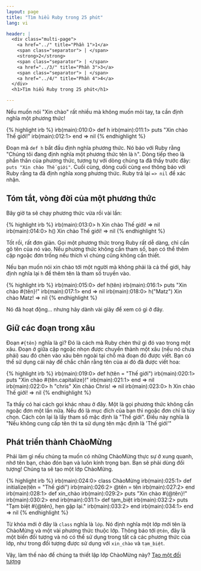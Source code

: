 ```yaml
---
layout: page
title: "Tìm hiểu Ruby trong 25 phút"
lang: vi

header: |
  <div class="multi-page">
    <a href="../" title="Phần 1">1</a>
    <span class="separator"> | </span>
    <strong>2</strong>
    <span class="separator"> | </span>
    <a href="../3/" title="Phần 3">3</a>
    <span class="separator"> | </span>
    <a href="../4/" title="Phần 4">4</a>
  </div>
  <h1>Tìm hiểu Ruby trong 25 phút</h1>

---
```


Nếu muốn nói "Xin chào" rất nhiều mà không muốn mỏi tay, ta cần định nghĩa một
phương thức!

{% highlight irb %}
irb(main):010:0> def h
irb(main):011:1> puts "Xin chào Thế giới!"
irb(main):012:1> end
=> nil
{% endhighlight %}

Đoạn mã `def h` bắt đầu định nghĩa phương thức. Nó báo với Ruby rằng "Chúng tôi
đang định nghĩa một phương thức tên là `h`". Dòng tiếp theo là phần thân của
phương thức, tương tự với dòng chúng ta đã thấy trước đây: `puts "Xin chào Thế
giới"`. Cuối cùng, dòng cuối cùng `end` thông báo với Ruby rằng ta đã định nghĩa
xong phương thức. Ruby trả lại `=> nil` để xác nhận.

## Tóm tắt, vòng đời của một phương thức

Bây giờ ta sẽ chạy phương thức vừa rồi vài lần:

{% highlight irb %}
irb(main):013:0> h
Xin chào Thế giới!
=> nil
irb(main):014:0> h()
Xin chào Thế giới!
=> nil
{% endhighlight %}

Tốt rồi, rất đơn giản. Gọi một phương thức trong Ruby rất dễ dàng, chỉ cần gõ
tên của nó vào. Nếu phương thức không cần tham số, bạn có thể thêm cặp ngoặc đơn
trống nếu thích vì chúng cũng không cần thiết.

Nếu bạn muốn nói xin chào tới một người mà không phải là cả thế giới, hãy định
nghĩa lại `h` để thêm tên là tham số truyền vào.

{% highlight irb %}
irb(main):015:0> def h(tên)
irb(main):016:1>   puts "Xin chào #{tên}!"
irb(main):017:1> end
=> nil
irb(main):018:0> h("Matz")
Xin chào Matz!
=> nil
{% endhighlight %}

Nó đã hoạt động... nhưng hãy dành vài giây để xem có gì ở đây.

## Giữ các đoạn trong xâu

Đoạn `#{tên}` nghĩa là gì? Đó là cách mà Ruby chèn thứ gì đó vao trong một xâu.
Đoạn ở giữa cặp ngoặc nhọn được chuyển thành một xâu (nếu nó chưa phải) sau đó
chèn vào xâu bên ngoài tại chỗ mà đoạn đó được viết. Bạn có thể sử dụng cái này
để chắc chắn rằng tên của ai đó đã được viết hoa:

{% highlight irb %}
irb(main):019:0> def h(tên = "Thế giới")
irb(main):020:1> puts "Xin chào #{tên.capitalize}!"
irb(main):021:1> end
=> nil
irb(main):022:0> h "chris"
Xin chào Chris!
=> nil
irb(main):023:0> h
Xin chào Thế giới!
=> nil
{% endhighlight %}

Ta thấy có hai cách gọi khác nhau ở đây. Một là gọi phương thức không cần ngoặc
đơn một lần nữa. Nếu đó là mục đích của bạn thì ngoặc đơn chỉ là tùy chọn. Cách
còn lại là lấy tham số mặc định là "Thế giới". Điều này nghĩa là "Nếu không cung
cấp tên thì ta sử dụng tên mặc định là 'Thế giới'"

## Phát triển thành ChàoMừng

Phải làm gì nếu chúng ta muốn có những ChàoMừng thực sự ở xung quanh, nhớ tên
bạn, chào đón bạn và luôn kính trọng bạn. Bạn sẽ phải dùng đối tượng! Chúng ta
sẽ tạo một lớp ChàoMừng.

{% highlight irb %}
irb(main):024:0> class ChàoMừng
irb(main):025:1>   def initialize(tên = "Thế giới")
irb(main):026:2>     @tên = tên
irb(main):027:2>   end
irb(main):028:1>   def xin_chào
irb(main):029:2>     puts "Xin chào #{@tên}!"
irb(main):030:2>   end
irb(main):031:1>   def tạm_biệt
irb(main):032:2>     puts "Tạm biệt #{@tên}, hẹn gặp lại."
irb(main):033:2>   end
irb(main):034:1> end
=> nil
{% endhighlight %}

Từ khóa mới ở đây là `class` nghĩa là `lớp`. Nó định nghĩa một lớp mới tên là
ChàoMừng và một vài phương thức thuộc lớp. Thông báo tới `@tên`, đây là một biến
đối tượng và nó có thể sử dụng trong tất cả các phương thức của lớp, như trong
đối tượng được sử dụng với `xin_chào` và `tạm_biệt`.

Vậy, làm thế nào để chúng ta thiết lập lớp ChàoMừng này?
[Tạo một đối tượng](../3/)
